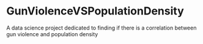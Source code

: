 # GunViolenceVSPopulationDensity
A data science project dedicated to finding if there is a correlation between gun violence and population density
